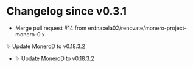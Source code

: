 # Changelog since v0.3.1
- Merge pull request #14 from erdnaxela02/renovate/monero-project-monero-0.x

✨ Update MoneroD to v0.18.3.2 
- ✨ Update MoneroD to v0.18.3.2 
